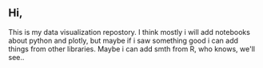 ## Hi,
This is my data visualization repostory. I think mostly i will add notebooks about python and plotly, but maybe if i saw something good i can add things from other libraries. Maybe i can add smth from R, who knows, we'll see..
